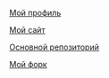[Мой профиль](https://github.com/LAZIZKARIMOV "Мой профиль")

[Мой сайт](https://lazizkarimov.github.io/Karimov.github.io/ "Мой сайт")

[Основной репозиторий](https://github.com/stankin/inet-2018 "Основной репозиторий")

[Мой форк](https://github.com/Karimov/inet-2018 "Мой форк")
